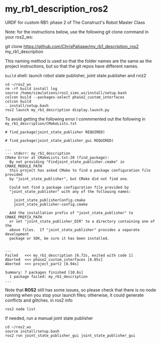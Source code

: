 # my_rb1_description_ros2
URDF for custom RB1: phase 2 of The Construct's Robot Master Class

Note: for the instructions below, use the following git clone command in your ros2_ws:

git clone https://github.com/ChrisPaliqaw/my_rb1_description_ros2 my_rb1_description

This naming method is used so that the folder names are the same as the project instructions, but so that the git repos have different names.

`build` shell: launch robot state publisher, joint state publisher and rviz2
```
cd ~/ros2_ws
rm -rf build install log
source /home/simulations/ros2_sims_ws/install/setup.bash
colcon build --packages-select phase2_custom_interfaces
colcon build
. install/setup.bash
ros2 launch my_rb1_description display.launch.py
```

To avoid getting the following error I commmented out the following in  `my_rb1_description/CMakeLists.txt`
```
# find_package(joint_state_publisher REQUIRED)

# find_package(joint_state_publisher_gui REQUIRED)
```

```
...
--- stderr: my_rb1_description
CMake Error at CMakeLists.txt:20 (find_package):
  By not providing "Findjoint_state_publisher.cmake" in CMAKE_MODULE_PATH
  this project has asked CMake to find a package configuration file provided
  by "joint_state_publisher", but CMake did not find one.

  Could not find a package configuration file provided by
  "joint_state_publisher" with any of the following names:

    joint_state_publisherConfig.cmake
    joint_state_publisher-config.cmake

  Add the installation prefix of "joint_state_publisher" to CMAKE_PREFIX_PATH
  or set "joint_state_publisher_DIR" to a directory containing one of the
  above files.  If "joint_state_publisher" provides a separate development
  package or SDK, be sure it has been installed.


---
Failed   <<< my_rb1_description [6.72s, exited with code 1]
Aborted  <<< phase2_custom_interfaces [6.85s]
Aborted  <<< project_part2 [8.94s]

Summary: 7 packages finished [10.6s]
  1 package failed: my_rb1_description
...
```
Note that **ROS2** still has some issues, so please check that there is no node running when you stop your launch files; otherwise, it could generate conflicts and glitches.
in ros2 info
```
ros2 node list
```

If needed, run a manual joint state publisher
```
cd ~/ros2_ws
source install/setup.bash
ros2 run joint_state_publisher_gui joint_state_publisher_gui
```
